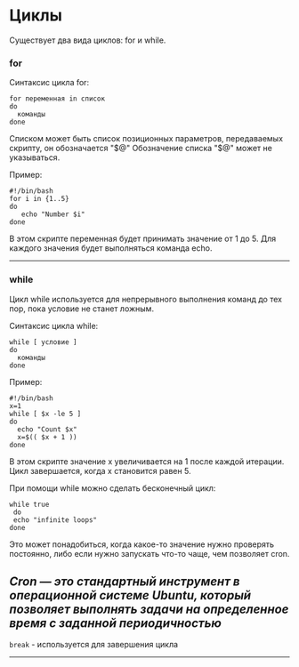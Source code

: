 # Циклы
Существует два вида циклов: for и while.

### for
Синтаксис цикла for:
```shell
for переменная in список
do
  команды
done
```
Списком может быть список позиционных параметров, передаваемых скрипту, он обозначается "$@"
Обозначение списка "$@" может не указываться.

Пример:
```shell
#!/bin/bash
for i in {1..5}
do
   echo "Number $i"
done

```

В этом скрипте переменная будет принимать значение от 1 до 5. Для каждого значения будет выполняться команда echo.

---

### while
Цикл while используется для непрерывного выполнения команд до тех пор, пока условие не станет ложным.

Синтаксис цикла while:
```shell
while [ условие ]
do
  команды
done

```

Пример:
```shell
#!/bin/bash
x=1
while [ $x -le 5 ]
do
  echo "Count $x"
  x=$(( $x + 1 ))
done

```
В этом скрипте значение х увеличивается на 1 после каждой итерации. Цикл завершается, когда х становится равен 5.

При помощи while можно сделать бесконечный цикл:
```shell
while true
 do
 echo "infinite loops"
done
```

Это может понадобиться, когда какое-то значение нужно проверять постоянно, 
либо если нужно запускать что-то чаще, чем позволяет cron.

_Cron — это стандартный инструмент в операционной системе Ubuntu, который позволяет выполнять задачи на определенное время с заданной периодичностью_
---

`break` - используется для завершения цикла

---



